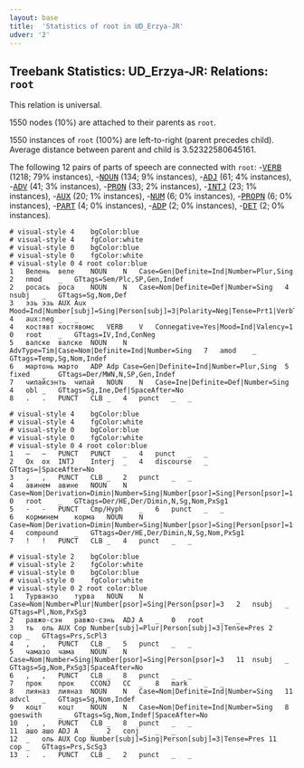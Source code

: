 ```yaml
---
layout: base
title:  'Statistics of root in UD_Erzya-JR'
udver: '2'
---
```


## Treebank Statistics: UD_Erzya-JR: Relations: `root`

This relation is universal.

1550 nodes (10%) are attached to their parents as `root`.

1550 instances of `root` (100%) are left-to-right (parent precedes child).
Average distance between parent and child is 3.52322580645161.

The following 12 pairs of parts of speech are connected with `root`: -<tt><a href="myv_jr-pos-VERB.html">VERB</a></tt> (1218; 79% instances), -<tt><a href="myv_jr-pos-NOUN.html">NOUN</a></tt> (134; 9% instances), -<tt><a href="myv_jr-pos-ADJ.html">ADJ</a></tt> (61; 4% instances), -<tt><a href="myv_jr-pos-ADV.html">ADV</a></tt> (41; 3% instances), -<tt><a href="myv_jr-pos-PRON.html">PRON</a></tt> (33; 2% instances), -<tt><a href="myv_jr-pos-INTJ.html">INTJ</a></tt> (23; 1% instances), -<tt><a href="myv_jr-pos-AUX.html">AUX</a></tt> (20; 1% instances), -<tt><a href="myv_jr-pos-NUM.html">NUM</a></tt> (6; 0% instances), -<tt><a href="myv_jr-pos-PROPN.html">PROPN</a></tt> (6; 0% instances), -<tt><a href="myv_jr-pos-PART.html">PART</a></tt> (4; 0% instances), -<tt><a href="myv_jr-pos-ADP.html">ADP</a></tt> (2; 0% instances), -<tt><a href="myv_jr-pos-DET.html">DET</a></tt> (2; 0% instances).


~~~ conllu
# visual-style 4	bgColor:blue
# visual-style 4	fgColor:white
# visual-style 0	bgColor:blue
# visual-style 0	fgColor:white
# visual-style 0 4 root	color:blue
1	Велень	веле	NOUN	N	Case=Gen|Definite=Ind|Number=Plur,Sing	2	nmod	_	GTtags=Sem/Plc,SP,Gen,Indef
2	росась	роса	NOUN	N	Case=Nom|Definite=Def|Number=Sing	4	nsubj	_	GTtags=Sg,Nom,Def
3	эзь	эзь	AUX	Aux	Mood=Ind|Number[subj]=Sing|Person[subj]=3|Polarity=Neg|Tense=Prt1|VerbType=Aux	4	aux:neg	_	_
4	костявт	костявомс	VERB	V	Connegative=Yes|Mood=Ind|Valency=1	0	root	_	GTtags=IV,Ind,ConNeg
5	валске	валске	NOUN	N	AdvType=Tim|Case=Nom|Definite=Ind|Number=Sing	7	amod	_	GTtags=Temp,Sg,Nom,Indef
6	мартонь	марто	ADP	Adp	Case=Gen|Definite=Ind|Number=Plur,Sing	5	fixed	_	GTtags=Der/MWN,N,SP,Gen,Indef
7	чипайсэнть	чипай	NOUN	N	Case=Ine|Definite=Def|Number=Sing	4	obl	_	GTtags=Sg,Ine,Def|SpaceAfter=No
8	.	.	PUNCT	CLB	_	4	punct	_	_

~~~


~~~ conllu
# visual-style 4	bgColor:blue
# visual-style 4	fgColor:white
# visual-style 0	bgColor:blue
# visual-style 0	fgColor:white
# visual-style 0 4 root	color:blue
1	―	―	PUNCT	PUNCT	_	4	punct	_	_
2	Ох	ох	INTJ	Interj	_	4	discourse	_	GTtags=|SpaceAfter=No
3	,	,	PUNCT	CLB	_	2	punct	_	_
4	авинем	авине	NOUN	N	Case=Nom|Derivation=Dimin|Number=Sing|Number[psor]=Sing|Person[psor]=1	0	root	_	GTtags=Der/НЕ,Der/Dimin,N,Sg,Nom,PxSg1
5	-	-	PUNCT	Cmp/Hyph	_	6	punct	_	_
6	корминем	корма	NOUN	N	Case=Nom|Derivation=Dimin|Number=Sing|Number[psor]=Sing|Person[psor]=1	4	compound	_	GTtags=Der/НЕ,Der/Dimin,N,Sg,Nom,PxSg1
7	!	!	PUNCT	CLB	_	4	punct	_	_

~~~


~~~ conllu
# visual-style 2	bgColor:blue
# visual-style 2	fgColor:white
# visual-style 0	bgColor:blue
# visual-style 0	fgColor:white
# visual-style 0 2 root	color:blue
1	Турванзо	турва	NOUN	N	Case=Nom|Number=Plur|Number[psor]=Sing|Person[psor]=3	2	nsubj	_	GTtags=Pl,Nom,PxSg3
2	равжо-сэн	равжо-сэнь	ADJ	A	_	0	root	_	_
3	ть	оль	AUX	Cop	Number[subj]=Plur|Person[subj]=3|Tense=Pres	2	cop	_	GTtags=Prs,ScPl3
4	,	,	PUNCT	CLB	_	5	punct	_	_
5	чамазо	чама	NOUN	N	Case=Nom|Number=Sing|Number[psor]=Sing|Person[psor]=3	11	nsubj	_	GTtags=Sg,Nom,PxSg3|SpaceAfter=No
6	,	,	PUNCT	CLB	_	8	punct	_	_
7	прок	прок	CCONJ	CC	_	8	mark	_	_
8	лияназ	лияназ	NOUN	N	Case=Nom|Definite=Ind|Number=Sing	11	advcl	_	GTtags=Sg,Nom,Indef
9	коцт	коцт	NOUN	N	Case=Nom|Definite=Ind|Number=Sing	8	goeswith	_	GTtags=Sg,Nom,Indef|SpaceAfter=No
10	,	,	PUNCT	CLB	_	8	punct	_	_
11	ашо	ашо	ADJ	A	_	2	conj	_	_
12	_	оль	AUX	Cop	Number[subj]=Sing|Person[subj]=3|Tense=Pres	11	cop	_	GTtags=Prs,ScSg3
13	.	.	PUNCT	CLB	_	2	punct	_	_

~~~


